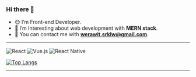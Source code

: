 ### Hi there 👋
- 😊 I’m Front-end Developer.
- 🌱 I’m Interesting about web development with **MERN stack**.
- 🍔 You can contact me with **werawit.srklw@gmail.com**.

***

<!-- ## Here is my portfolio website.
### https://werawit-port.herokuapp.com/
-->

![React](https://img.shields.io/badge/react-%2320232a.svg?style=for-the-badge&logo=react&logoColor=%2361DAFB)
![Vue.js](https://img.shields.io/badge/vuejs-%2335495e.svg?style=for-the-badge&logo=vuedotjs&logoColor=%234FC08D)
![React Native](https://img.shields.io/badge/react_native-%2320232a.svg?style=for-the-badge&logo=react&logoColor=%2361DAFB)

[![Top Langs](https://github-readme-stats.vercel.app/api/top-langs/?username=Pansther&hide=css,vhdl&layout=compact)](https://github.com/anuraghazra/github-readme-stats)

***

<!--
**Pansther/Pansther** is a ✨ _special_ ✨ repository because its `README.md` (this file) appears on your GitHub profile.
-->

